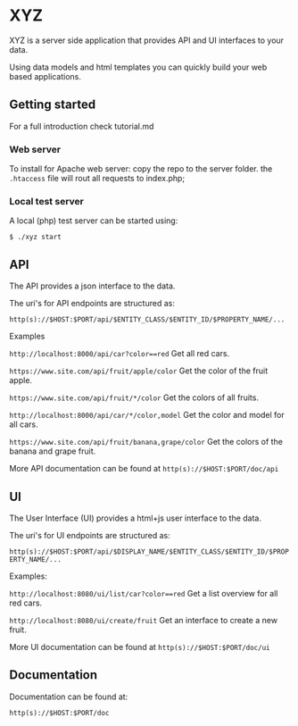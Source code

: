 # XYZ

XYZ is a server side application that provides API and UI interfaces to your data.

Using data models and html templates you can quickly build your web based applications.

## Getting started

For a full introduction check tutorial.md

### Web server
To install for Apache web server: copy the repo to the server folder. the `.htaccess` file
will rout all requests to index.php;  

### Local test server

A local (php) test server can be started using:

`$ ./xyz start`


## API

The API provides a json interface to the data.

The uri's for API endpoints are structured as:

`http(s)://$HOST:$PORT/api/$ENTITY_CLASS/$ENTITY_ID/$PROPERTY_NAME/...`

Examples

`http://localhost:8000/api/car?color==red`
Get all red cars.

`https://www.site.com/api/fruit/apple/color`
Get the color of the fruit apple.

`https://www.site.com/api/fruit/*/color`
Get the colors of all fruits.

`http://localhost:8000/api/car/*/color,model`
Get the color and model for all cars.

`https://www.site.com/api/fruit/banana,grape/color`
Get the colors of the banana and grape fruit.

More API documentation can be found at `http(s)://$HOST:$PORT/doc/api`

## UI

The User Interface (UI) provides a html+js user interface to the data.

The uri's for UI endpoints are structured as:

`http(s)://$HOST:$PORT/api/$DISPLAY_NAME/$ENTITY_CLASS/$ENTITY_ID/$PROPERTY_NAME/...`

Examples:

`http://localhost:8080/ui/list/car?color==red`
Get a list overview for all red cars.

`http://localhost:8080/ui/create/fruit`
Get an interface to create a new fruit.

More UI documentation can be found at `http(s)://$HOST:$PORT/doc/ui`

## Documentation

Documentation can be found at:

`http(s)://$HOST:$PORT/doc`
